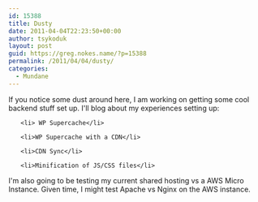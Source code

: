 ```yaml
---
id: 15388
title: Dusty
date: 2011-04-04T22:23:50+00:00
author: tsykoduk
layout: post
guid: https://greg.nokes.name/?p=15388
permalink: /2011/04/04/dusty/
categories:
  - Mundane
---
```

If you notice some dust around here, I am working on getting some cool backend stuff set up. I'll blog about my experiences setting up:

<ul>

	<li> WP Supercache</li>

	<li>WP Supercache with a CDN</li>

	<li>CDN Sync</li>

	<li>Minification of JS/CSS files</li>

</ul>

I'm also going to be testing my current shared hosting vs a AWS Micro Instance. Given time, I might test Apache vs Nginx on the AWS instance.